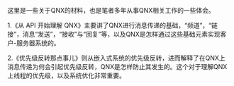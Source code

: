 这里是一些关于QNX的材料，也是笔者多年从事QNX相关工作的一些体会。

1.《从 API 开始理解 QNX》主要讲了QNX进行消息传递的基础，“频道”，“链接”，消息“发送”，“接收”与“回复”等，以及QNX是怎样通过这些基础元素实现客户-服务器系统的。

2.《优先级反转那点事儿》则从嵌入式系统的优先级反转，进而解释了在QNX上消息传递为何会引起优先级反转，QNX是怎样防止其发生的。这个对于理解QNX上线程的优先级，以及系统优化非常重要。
